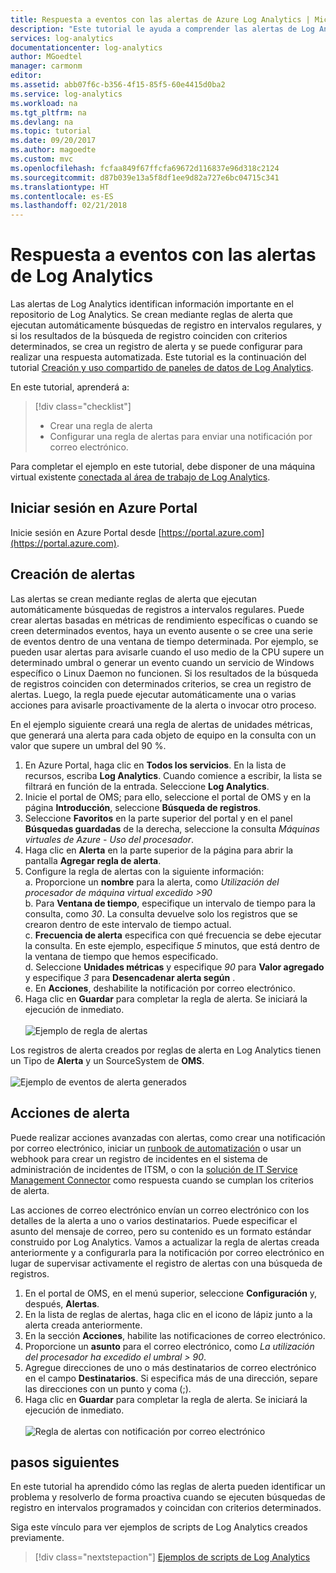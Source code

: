 ```yaml
---
title: Respuesta a eventos con las alertas de Azure Log Analytics | Microsoft Docs
description: "Este tutorial le ayuda a comprender las alertas de Log Analytics para identificar información importante en el repositorio de OMS y avisarle proactivamente de problemas o invocar acciones para intentar corregirlos."
services: log-analytics
documentationcenter: log-analytics
author: MGoedtel
manager: carmonm
editor: 
ms.assetid: abb07f6c-b356-4f15-85f5-60e4415d0ba2
ms.service: log-analytics
ms.workload: na
ms.tgt_pltfrm: na
ms.devlang: na
ms.topic: tutorial
ms.date: 09/20/2017
ms.author: magoedte
ms.custom: mvc
ms.openlocfilehash: fcfaa849f67ffcfa69672d116837e96d318c2124
ms.sourcegitcommit: d87b039e13a5f8df1ee9d82a727e6bc04715c341
ms.translationtype: HT
ms.contentlocale: es-ES
ms.lasthandoff: 02/21/2018
---
```

# <a name="respond-to-events-with-log-analytics-alerts"></a>Respuesta a eventos con las alertas de Log Analytics
Las alertas de Log Analytics identifican información importante en el repositorio de Log Analytics. Se crean mediante reglas de alerta que ejecutan automáticamente búsquedas de registro en intervalos regulares, y si los resultados de la búsqueda de registro coinciden con criterios determinados, se crea un registro de alerta y se puede configurar para realizar una respuesta automatizada.  Este tutorial es la continuación del tutorial [Creación y uso compartido de paneles de datos de Log Analytics](log-analytics-tutorial-dashboards.md).   

En este tutorial, aprenderá a:

> [!div class="checklist"]
> * Crear una regla de alerta
> * Configurar una regla de alertas para enviar una notificación por correo electrónico.

Para completar el ejemplo en este tutorial, debe disponer de una máquina virtual existente [conectada al área de trabajo de Log Analytics](log-analytics-quick-collect-azurevm.md).  

## <a name="log-in-to-azure-portal"></a>Iniciar sesión en Azure Portal
Inicie sesión en Azure Portal desde [https://portal.azure.com](https://portal.azure.com). 

## <a name="create-alerts"></a>Creación de alertas

Las alertas se crean mediante reglas de alerta que ejecutan automáticamente búsquedas de registros a intervalos regulares.  Puede crear alertas basadas en métricas de rendimiento específicas o cuando se creen determinados eventos, haya un evento ausente o se cree una serie de eventos dentro de una ventana de tiempo determinada.  Por ejemplo, se pueden usar alertas para avisarle cuando el uso medio de la CPU supere un determinado umbral o generar un evento cuando un servicio de Windows específico o Linux Daemon no funcionen.   Si los resultados de la búsqueda de registros coinciden con determinados criterios, se crea un registro de alertas. Luego, la regla puede ejecutar automáticamente una o varias acciones para avisarle proactivamente de la alerta o invocar otro proceso. 

En el ejemplo siguiente creará una regla de alertas de unidades métricas, que generará una alerta para cada objeto de equipo en la consulta con un valor que supere un umbral del 90 %.

1. En Azure Portal, haga clic en **Todos los servicios**. En la lista de recursos, escriba **Log Analytics**. Cuando comience a escribir, la lista se filtrará en función de la entrada. Seleccione **Log Analytics**.
2. Inicie el portal de OMS; para ello, seleccione el portal de OMS y en la página **Introducción**, seleccione **Búsqueda de registros**.  
3. Seleccione **Favoritos** en la parte superior del portal y en el panel **Búsquedas guardadas** de la derecha, seleccione la consulta *Máquinas virtuales de Azure - Uso del procesador*.  
4. Haga clic en **Alerta** en la parte superior de la página para abrir la pantalla **Agregar regla de alerta**.  
5. Configure la regla de alertas con la siguiente información:  
   a. Proporcione un **nombre** para la alerta, como *Utilización del procesador de máquina virtual excedido >90*  
   b. Para **Ventana de tiempo**, especifique un intervalo de tiempo para la consulta, como *30*.  La consulta devuelve solo los registros que se crearon dentro de este intervalo de tiempo actual.  
   c. **Frecuencia de alerta** especifica con qué frecuencia se debe ejecutar la consulta.  En este ejemplo, especifique *5* minutos, que está dentro de la ventana de tiempo que hemos especificado.  
   d. Seleccione **Unidades métricas** y especifique *90* para **Valor agregado** y especifique *3* para **Desencadenar alerta según** .  
   e. En **Acciones**, deshabilite la notificación por correo electrónico.
6. Haga clic en **Guardar** para completar la regla de alerta. Se iniciará la ejecución de inmediato.<br><br> ![Ejemplo de regla de alertas](media/log-analytics-tutorial-response/log-analytics-alert-01.png)

Los registros de alerta creados por reglas de alerta en Log Analytics tienen un Tipo de **Alerta** y un SourceSystem de **OMS**.<br><br> ![Ejemplo de eventos de alerta generados](media/log-analytics-tutorial-response/log-analytics-alert-events-01.png)  

## <a name="alert-actions"></a>Acciones de alerta
Puede realizar acciones avanzadas con alertas, como crear una notificación por correo electrónico, iniciar un [runbook de automatización](../automation/automation-runbook-types.md) o usar un webhook para crear un registro de incidentes en el sistema de administración de incidentes de ITSM, o con la [solución de IT Service Management Connector](log-analytics-itsmc-overview.md) como respuesta cuando se cumplan los criterios de alerta.   

Las acciones de correo electrónico envían un correo electrónico con los detalles de la alerta a uno o varios destinatarios. Puede especificar el asunto del mensaje de correo, pero su contenido es un formato estándar construido por Log Analytics.  Vamos a actualizar la regla de alertas creada anteriormente y a configurarla para la notificación por correo electrónico en lugar de supervisar activamente el registro de alertas con una búsqueda de registros.     

1. En el portal de OMS, en el menú superior, seleccione **Configuración** y, después, **Alertas**.
2. En la lista de reglas de alertas, haga clic en el icono de lápiz junto a la alerta creada anteriormente.
3. En la sección **Acciones**, habilite las notificaciones de correo electrónico.
4. Proporcione un **asunto** para el correo electrónico, como *La utilización del procesador ha excedido el umbral > 90*.
5. Agregue direcciones de uno o más destinatarios de correo electrónico en el campo **Destinatarios**.  Si especifica más de una dirección, separe las direcciones con un punto y coma (;).
6. Haga clic en **Guardar** para completar la regla de alerta. Se iniciará la ejecución de inmediato.<br><br> ![Regla de alertas con notificación por correo electrónico](media/log-analytics-tutorial-response/log-analytics-alert-02.png)

## <a name="next-steps"></a>pasos siguientes
En este tutorial ha aprendido cómo las reglas de alerta pueden identificar un problema y resolverlo de forma proactiva cuando se ejecuten búsquedas de registro en intervalos programados y coincidan con criterios determinados.  

Siga este vínculo para ver ejemplos de scripts de Log Analytics creados previamente.  

> [!div class="nextstepaction"]
> [Ejemplos de scripts de Log Analytics](powershell-samples.md)